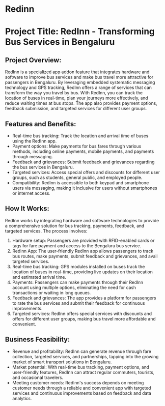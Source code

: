 # Redinn
# Project Title: RedInn - Transforming Bus Services in Bengaluru

## Project Overview:
RedInn is a specialized app addon feature that integrates hardware and software to improve bus services and make bus travel more attractive for passengers in Bengaluru. By leveraging embedded systematic messaging technology and GPS tracking, RedInn offers a range of services that can transform the way you travel by bus. With RedInn, you can track the location of buses in real-time, plan your journeys more effectively, and reduce waiting times at bus stops. The app also provides payment options, feedback submission, and targeted services for different user groups.

## Features and Benefits:
- Real-time bus tracking: Track the location and arrival time of buses using the RedInn app.
- Payment options: Make payments for bus fares through various methods, including online payments, mobile payments, and payments through messaging.
- Feedback and grievances: Submit feedback and grievances regarding the bus services in Bengaluru.
- Targeted services: Access special offers and discounts for different user groups, such as students, general public, and employed people.
- Compatibility: RedInn is accessible to both keypad and smartphone users via messaging, making it inclusive for users without smartphones or internet access.

## How It Works:
RedInn works by integrating hardware and software technologies to provide a comprehensive solution for bus tracking, payments, feedback, and targeted services. The process involves:
1. Hardware setup: Passengers are provided with RFID-enabled cards or tags for fare payment and access to the Bengaluru bus service.
2. RedInn App: The user-friendly RedInn app allows passengers to track bus routes, make payments, submit feedback and grievances, and avail targeted services.
3. Real-time bus tracking: GPS modules installed on buses track the location of buses in real-time, providing live updates on their location and estimated arrival time.
4. Payments: Passengers can make payments through their RedInn account using multiple options, eliminating the need for cash transactions or waiting in long queues.
5. Feedback and grievances: The app provides a platform for passengers to rate the bus services and submit their feedback for continuous improvements.
6. Targeted services: RedInn offers special services with discounts and offers for different user groups, making bus travel more affordable and convenient.

## Business Feasibility:
- Revenue and profitability: RedInn can generate revenue through fare collection, targeted services, and partnerships, tapping into the growing market of smart transport solutions in Bengaluru.
- Market potential: With real-time bus tracking, payment options, and user-friendly features, RedInn can attract regular commuters, tourists, and occasional travelers.
- Meeting customer needs: RedInn's success depends on meeting customer needs through a reliable and convenient app with targeted services and continuous improvements based on feedback and data analytics.



